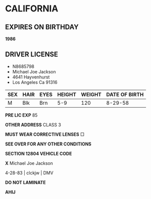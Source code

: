 # CALIFORNIA

## EXPIRES ON BIRTHDAY

**1986**

## DRIVER LICENSE

- N8685798
- Michael Joe Jackson
- 4641 Hayvenhurst
- Los Angeles Ca 91316

| SEX | HAIR | EYES | HEIGHT | WEIGHT | DATE OF BIRTH |
| --- | ---- | ---- | ------ | ------ | ------------- |
| M   | Blk  | Brn  | 5-9    | 120    | 8-29-58       |

**PRE LIC EXP** 85

**OTHER ADDRESS** CLASS 3

**MUST WEAR CORRECTIVE LENSES** □

**SEE OVER FOR ANY OTHER CONDITIONS**

**SECTION 12804 VEHICLE CODE**

**X** Michael Joe Jackson

4-28-83 | clckjw | DMV

**DO NOT LAMINATE**

**AHIJ**
